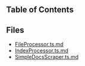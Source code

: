 ## Table of Contents

## Files

- [FileProcessor.ts.md](FileProcessor.ts.md)
- [IndexProcessor.ts.md](IndexProcessor.ts.md)
- [SimpleDocsScraper.ts.md](SimpleDocsScraper.ts.md)
